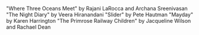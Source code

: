 "Where Three Oceans Meet" by Rajani LaRocca and Archana Sreenivasan
"The Night Diary" by Veera Hiranandani
"Slider" by Pete Hautman
"Mayday" by Karen Harrington
"The Primrose Railway Children" by Jacqueline Wilson and Rachael Dean